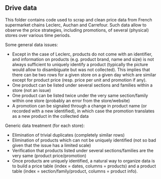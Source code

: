 ## Drive data

This folder contains code used to scrap and clean price data from French supermarket chains Leclerc, Auchan and Carrefour. Such data allow to observe the price strategies, including promotions, of several (physical) stores over various time periods. 

Some general data issues:

- Except in the case of Leclerc, products do not come with an identifier, and information on products (e.g. product brand, name and size) is not always sufficient to uniquely identify a product (typically the picture would allow to disambiguate but was not collected). This implies that there can be two rows for a given store on a given day which are similar except for product price (resp. price per unit and promotion if any).
- One product can be listed under several sections and families within a store (not an issue)
- One product can be listed twice under the very same section/family within one store (probably an error from the store/website)
- A promotion can be signaled through a change in product name (or recorded with a new identified), in which case the promotion translates as a new product in the collected data

Generic data treatment (for each store):

- Elimination of trivial duplicates (completely similar rows)
- Elimination of products which can not be uniquely identified (not so bad given that the issue has a limited scale)
- Verification that products listed under several sections/families are the very same (product price/promotion)
- Once products are uniquely identified, a natural way to organize data is to build a price table (index = dates, columns = products) and a product table (index = section/family/product, columns = product info).
